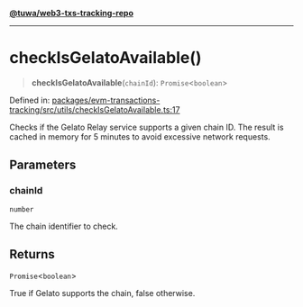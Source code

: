 [**@tuwa/web3-txs-tracking-repo**](../../../README.md)

***

# checkIsGelatoAvailable()

> **checkIsGelatoAvailable**(`chainId`): `Promise`\<`boolean`\>

Defined in: [packages/evm-transactions-tracking/src/utils/checkIsGelatoAvailable.ts:17](https://github.com/TuwaIO/web3-transactions-tracking/blob/c87bb81c0dc080f98f542d784eb666c2213977c9/packages/evm-transactions-tracking/src/utils/checkIsGelatoAvailable.ts#L17)

Checks if the Gelato Relay service supports a given chain ID.
The result is cached in memory for 5 minutes to avoid excessive network requests.

## Parameters

### chainId

`number`

The chain identifier to check.

## Returns

`Promise`\<`boolean`\>

True if Gelato supports the chain, false otherwise.

